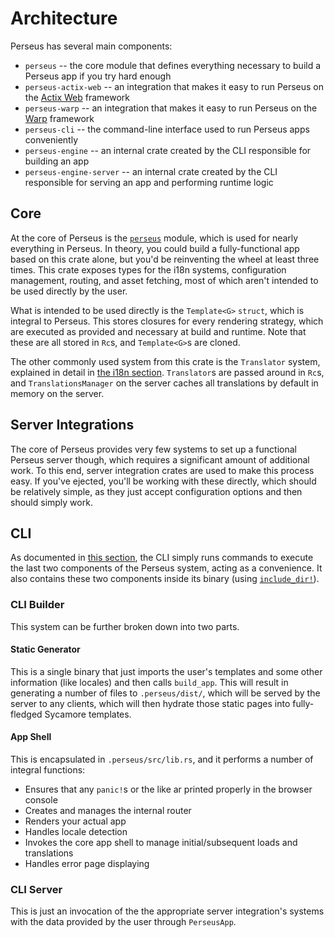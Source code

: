# Architecture

Perseus has several main components:

-   `perseus` -- the core module that defines everything necessary to build a Perseus app if you try hard enough
-   `perseus-actix-web` -- an integration that makes it easy to run Perseus on the [Actix Web](https://actix.rs) framework
-   `perseus-warp` -- an integration that makes it easy to run Perseus on the [Warp](https://github.com/seanmonstar/warp) framework
-   `perseus-cli` -- the command-line interface used to run Perseus apps conveniently
-   `perseus-engine` -- an internal crate created by the CLI responsible for building an app
-   `perseus-engine-server` -- an internal crate created by the CLI responsible for serving an app and performing runtime logic

## Core

At the core of Perseus is the [`perseus`](https://docs.rs/perseus) module, which is used for nearly everything in Perseus. In theory, you could build a fully-functional app based on this crate alone, but you'd be reinventing the wheel at least three times. This crate exposes types for the i18n systems, configuration management, routing, and asset fetching, most of which aren't intended to be used directly by the user.

What is intended to be used directly is the `Template<G>` `struct`, which is integral to Perseus. This stores closures for every rendering strategy, which are executed as provided and necessary at build and runtime. Note that these are all stored in `Rc`s, and `Template<G>`s are cloned.

The other commonly used system from this crate is the `Translator` system, explained in detail in [the i18n section](:i18n/intro). `Translator`s are passed around in `Rc`s, and `TranslationsManager` on the server caches all translations by default in memory on the server.

## Server Integrations

The core of Perseus provides very few systems to set up a functional Perseus server though, which requires a significant amount of additional work. To this end, server integration crates are used to make this process easy. If you've ejected, you'll be working with these directly, which should be relatively simple, as they just accept configuration options and then should simply work.

## CLI

As documented in [this section](:cli), the CLI simply runs commands to execute the last two components of the Perseus system, acting as a convenience. It also contains these two components inside its binary (using [`include_dir!`](https://github.com/Michael-F-Bryan/include_dir)).

### CLI Builder

This system can be further broken down into two parts.

#### Static Generator

This is a single binary that just imports the user's templates and some other information (like locales) and then calls `build_app`. This will result in generating a number of files to `.perseus/dist/`, which will be served by the server to any clients, which will then hydrate those static pages into fully-fledged Sycamore templates.

#### App Shell

This is encapsulated in `.perseus/src/lib.rs`, and it performs a number of integral functions:

-   Ensures that any `panic!`s or the like ar printed properly in the browser console
-   Creates and manages the internal router
-   Renders your actual app
-   Handles locale detection
-   Invokes the core app shell to manage initial/subsequent loads and translations
-   Handles error page displaying

### CLI Server

This is just an invocation of the the appropriate server integration's systems with the data provided by the user through `PerseusApp`.
